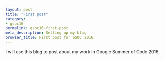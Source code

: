 ```yaml
---
layout: post
title: "First post"
category:
- gsoc16
permalink: gsoc16-first-post
meta_description: Setting up my blog
browser_title: First post for GSOC 2016
---
```


I will use this blog to post about my work in Google Summer of Code 2016.
